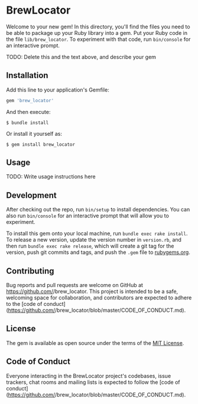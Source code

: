 # BrewLocator

Welcome to your new gem! In this directory, you'll find the files you need to be able to package up your Ruby library into a gem. Put your Ruby code in the file `lib/brew_locator`. To experiment with that code, run `bin/console` for an interactive prompt.

TODO: Delete this and the text above, and describe your gem

## Installation

Add this line to your application's Gemfile:

```ruby
gem 'brew_locator'
```

And then execute:

    $ bundle install

Or install it yourself as:

    $ gem install brew_locator

## Usage

TODO: Write usage instructions here

## Development

After checking out the repo, run `bin/setup` to install dependencies. You can also run `bin/console` for an interactive prompt that will allow you to experiment.

To install this gem onto your local machine, run `bundle exec rake install`. To release a new version, update the version number in `version.rb`, and then run `bundle exec rake release`, which will create a git tag for the version, push git commits and tags, and push the `.gem` file to [rubygems.org](https://rubygems.org).

## Contributing

Bug reports and pull requests are welcome on GitHub at https://github.com/<github username>/brew_locator. This project is intended to be a safe, welcoming space for collaboration, and contributors are expected to adhere to the [code of conduct](https://github.com/<github username>/brew_locator/blob/master/CODE_OF_CONDUCT.md).


## License

The gem is available as open source under the terms of the [MIT License](https://opensource.org/licenses/MIT).

## Code of Conduct

Everyone interacting in the BrewLocator project's codebases, issue trackers, chat rooms and mailing lists is expected to follow the [code of conduct](https://github.com/<github username>/brew_locator/blob/master/CODE_OF_CONDUCT.md).
